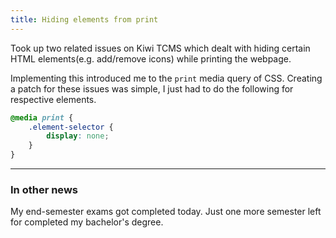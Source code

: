 ```yaml
---
title: Hiding elements from print
---
```



Took up two related issues on Kiwi TCMS which dealt with hiding certain HTML
elements(e.g. add/remove icons) while printing the webpage.

Implementing this introduced me to the `print` media query of CSS.
Creating a patch for these issues was simple, I just had to do the following
for respective elements.

```css
@media print {
    .element-selector {
        display: none;
    }
}
```

-----------------

### In other news

My end-semester exams got completed today. Just one more semester left for completed my bachelor's degree.
